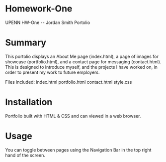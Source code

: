 # Homework-One
UPENN HW-One -- Jordan Smith Portolio

# Summary
This portolio displays an About Me page (index.html), a page of images for showcase (portfolio.html), and a contact page for messaging (contact.html). This is designed to introduce myself, and the projects I have worked on, in order to present my work to future employers.

Files included:
    index.html
    portfolio.html
    contact.html
    style.css

# Installation
Portfolio built with HTML & CSS and can viewed in a web browser.

# Usage
You can toggle between pages using the Navigation Bar in the top right hand of the screen.

